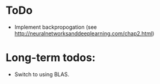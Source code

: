 # ToDo
* Implement backpropogation (see http://neuralnetworksanddeeplearning.com/chap2.html)

# Long-term todos:
* Switch to using BLAS.
